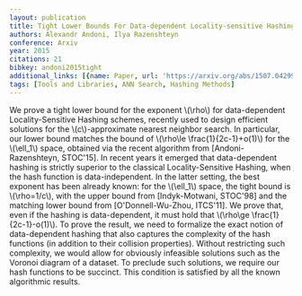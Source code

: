 ```yaml
---
layout: publication
title: Tight Lower Bounds For Data-dependent Locality-sensitive Hashing
authors: Alexandr Andoni, Ilya Razenshteyn
conference: Arxiv
year: 2015
citations: 21
bibkey: andoni2015tight
additional_links: [{name: Paper, url: 'https://arxiv.org/abs/1507.04299'}]
tags: [Tools and Libraries, ANN Search, Hashing Methods]
---
```

We prove a tight lower bound for the exponent \\(\rho\\) for data-dependent
Locality-Sensitive Hashing schemes, recently used to design efficient solutions
for the \\(c\\)-approximate nearest neighbor search. In particular, our lower bound
matches the bound of \\(\rho\le \frac\{1\}\{2c-1\}+o(1)\\) for the \\(\ell_1\\) space,
obtained via the recent algorithm from [Andoni-Razenshteyn, STOC'15].
  In recent years it emerged that data-dependent hashing is strictly superior
to the classical Locality-Sensitive Hashing, when the hash function is
data-independent. In the latter setting, the best exponent has been already
known: for the \\(\ell_1\\) space, the tight bound is \\(\rho=1/c\\), with the upper
bound from [Indyk-Motwani, STOC'98] and the matching lower bound from
[O'Donnell-Wu-Zhou, ITCS'11].
  We prove that, even if the hashing is data-dependent, it must hold that
\\(\rho\ge \frac\{1\}\{2c-1\}-o(1)\\). To prove the result, we need to formalize the
exact notion of data-dependent hashing that also captures the complexity of the
hash functions (in addition to their collision properties). Without restricting
such complexity, we would allow for obviously infeasible solutions such as the
Voronoi diagram of a dataset. To preclude such solutions, we require our hash
functions to be succinct. This condition is satisfied by all the known
algorithmic results.